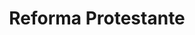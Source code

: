 ﻿---
title: "Reforma Protestante"
permalink: periodes_444.html
layout: periode
dataInici: 1517
dataFi: 1555
sidebar: periodes
pares:
  - 306:
    title: "Edad Moderna"
    dataInici: "(1453)"
    dataFi: "(1775)"

fills:
jocsPrincipals:
jocsEscenaris:
  - title: "Here I Stand"
    bggId: 17392

  - title: "A Mighty Fortress"
    bggId: 2666
    dataInici: 
    dataFi: 

  - title: "Holy Roman Empire"
    bggId: 31453
    dataInici: 1524
    dataFi: 1538

  - title: "Sola Fide: The Reformation"
    bggId: 200834
    dataInici: 
    dataFi: 

jocsEpoca:
jocsEpocaEscenaris:
---
